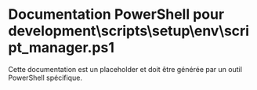 # Documentation PowerShell pour development\scripts\setup\env\script_manager.ps1

Cette documentation est un placeholder et doit être générée par un outil PowerShell spécifique.

